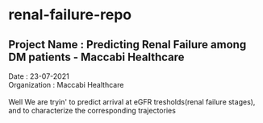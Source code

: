 # renal-failure-repo
## Project Name : Predicting Renal Failure among DM patients   - Maccabi Healthcare
Date         : 23-07-2021 \
Organization : Maccabi Healthcare \
\
Well We are tryin' to  predict arrival at eGFR tresholds(renal failure stages), and to characterize the corresponding trajectories


